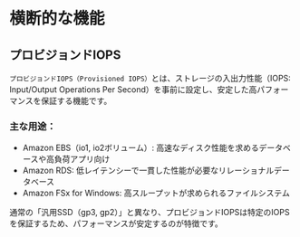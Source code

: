 # 横断的な機能

## プロビジョンドIOPS

`プロビジョンドIOPS（Provisioned IOPS）`とは、ストレージの入出力性能（IOPS: Input/Output Operations Per Second）を事前に設定し、安定した高パフォーマンスを保証する機能です。

### 主な用途：
- Amazon EBS（io1, io2ボリューム）: 高速なディスク性能を求めるデータベースや高負荷アプリ向け
- Amazon RDS: 低レイテンシーで一貫した性能が必要なリレーショナルデータベース
- Amazon FSx for Windows: 高スループットが求められるファイルシステム

通常の「汎用SSD（gp3, gp2）」と異なり、プロビジョンドIOPSは特定のIOPSを保証するため、パフォーマンスが安定するのが特徴です。
